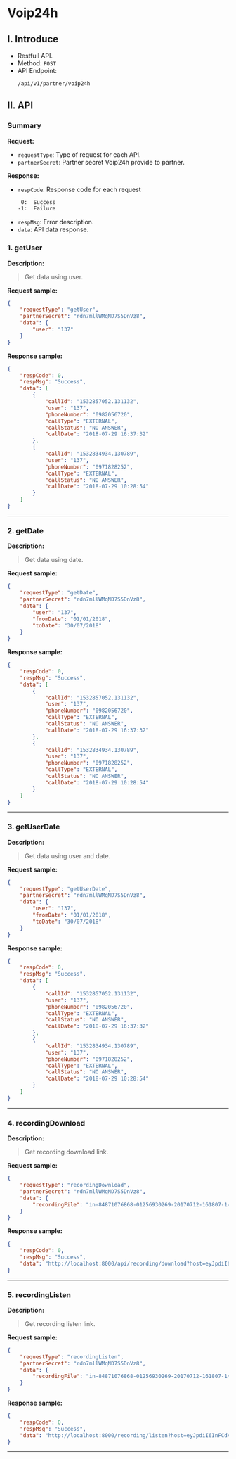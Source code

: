 # Voip24h

## I. Introduce
- Restfull API.
- Method: `POST`
- API Endpoint:
    ```sh
    /api/v1/partner/voip24h
    ```
## II. API
### Summary
__Request:__
- `requestType`: Type of request for each API.
- `partnerSecret`: Partner secret Voip24h provide to partner.

__Response:__
- `respCode`: Response code for each request 
    ```sh
     0:  Success
    -1:  Failure
    ```
- `respMsg`: Error description.
- `data`: API data response.
### 1. getUser
**Description:**
> Get data using user.

**Request sample:**
```json
{
	"requestType": "getUser",
	"partnerSecret": "rdn7mllWMqND7S5DnVz8",
	"data": {
		"user": "137"
	}
}
```

**Response sample:**
```json
{
    "respCode": 0,
    "respMsg": "Success",
    "data": [
        {
            "callId": "1532857052.131132",
            "user": "137",
            "phoneNumber": "0982056720",
            "callType": "EXTERNAL",
            "callStatus": "NO ANSWER",
            "callDate": "2018-07-29 16:37:32"
        },
        {
            "callId": "1532834934.130789",
            "user": "137",
            "phoneNumber": "0971828252",
            "callType": "EXTERNAL",
            "callStatus": "NO ANSWER",
            "callDate": "2018-07-29 10:28:54"
        }
    ]
}
```
---
### 2. getDate
**Description:**
> Get data using date.

**Request sample:**
```json
{
	"requestType": "getDate",
	"partnerSecret": "rdn7mllWMqND7S5DnVz8",
	"data": {
		"user": "137",
		"fromDate": "01/01/2018",
		"toDate": "30/07/2018"
	}
}
```

**Response sample:**
```json
{
    "respCode": 0,
    "respMsg": "Success",
    "data": [
        {
            "callId": "1532857052.131132",
            "user": "137",
            "phoneNumber": "0982056720",
            "callType": "EXTERNAL",
            "callStatus": "NO ANSWER",
            "callDate": "2018-07-29 16:37:32"
        },
        {
            "callId": "1532834934.130789",
            "user": "137",
            "phoneNumber": "0971828252",
            "callType": "EXTERNAL",
            "callStatus": "NO ANSWER",
            "callDate": "2018-07-29 10:28:54"
        }
    ]
}
```
---
### 3. getUserDate
**Description:**
> Get data using user and date.

**Request sample:**
```json
{
	"requestType": "getUserDate",
	"partnerSecret": "rdn7mllWMqND7S5DnVz8",
	"data": {
		"user": "137",
		"fromDate": "01/01/2018",
		"toDate": "30/07/2018"
	}
}
```

**Response sample:**
```json
{
    "respCode": 0,
    "respMsg": "Success",
    "data": [
        {
            "callId": "1532857052.131132",
            "user": "137",
            "phoneNumber": "0982056720",
            "callType": "EXTERNAL",
            "callStatus": "NO ANSWER",
            "callDate": "2018-07-29 16:37:32"
        },
        {
            "callId": "1532834934.130789",
            "user": "137",
            "phoneNumber": "0971828252",
            "callType": "EXTERNAL",
            "callStatus": "NO ANSWER",
            "callDate": "2018-07-29 10:28:54"
        }
    ]
}
```
---
### 4. recordingDownload
**Description:**
> Get recording download link.

**Request sample:**
```json
{
	"requestType": "recordingDownload",
	"partnerSecret": "rdn7mllWMqND7S5DnVz8",
	"data": {
		"recordingFile": "in-84871076868-01256930269-20170712-161807-1499851087.50918.wav"
	}
}
```

**Response sample:**
```json
{
    "respCode": 0,
    "respMsg": "Success",
    "data": "http://localhost:8000/api/recording/download?host=eyJpdiI6InR4Z2ZidTVkU3V6dGE2WUFhbFJxTmc9PSIsInZhbHVlIjoiZTBadnprRmU5VlVWUys4RGlvVDAycUdmRnZWMWZoaVNnWnZCbzRxUTZ6cz0iLCJtYWMiOiJlNTg2YjBmMmUwYzliNzZjYjVlMjc0M2UyOGIzZDUyNGRhYTIzNTNmZWRkZDMxNmI1NmFjZjg1MWJjZjRiMjMzIn0=&recordingFile=in-84871076868-01256930269-20170712-161807-1499851087.50918.wav"
}
```
---
### 5. recordingListen
**Description:**
> Get recording listen link.

**Request sample:**
```json
{
	"requestType": "recordingListen",
	"partnerSecret": "rdn7mllWMqND7S5DnVz8",
	"data": {
		"recordingFile": "in-84871076868-01256930269-20170712-161807-1499851087.50918.wav"
	}
}
```

**Response sample:**
```json
{
    "respCode": 0,
    "respMsg": "Success",
    "data": "http://localhost:8000/recording/listen?host=eyJpdiI6InFCdVwvNVlRM21hb2NtQnF6UkJmNnZnPT0iLCJ2YWx1ZSI6ImlEdktueHhKXC9OallYTEIrUDl6SUlveUhRR3RDa2ZTbVBQTU1tQUI3VnJZPSIsIm1hYyI6IjQ2Y2RjODgwODM0YzRhYzg0ODQxODVkYWY5NTFhNzllMWI5MmU2NWY5YWU5MGVmOWU5Y2ViYWIzMjZhZWFjZjAifQ==&recordingFile=in-84871076868-01256930269-20170712-161807-1499851087.50918.wav"
}
```
---
